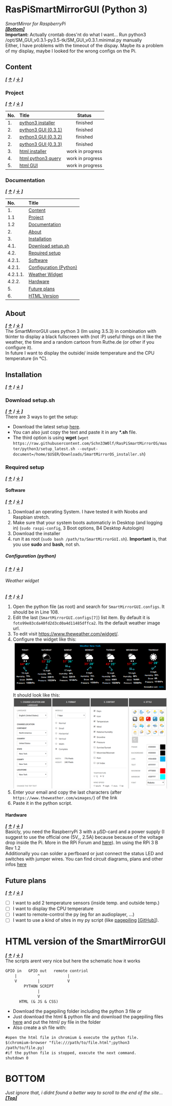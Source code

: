 # RasPiSmartMirrorGUI (Python 3)
_SmartMirror for RaspberryPi_<br>
[_**\[Bottom\]**_](#bottom)<br>
**Important:** Actually crontab does'nt do what I want... Run python3 /opt/SM_GUI_v0.3.1-py3.5-tk/SM_GUI_v0.3.1.minimal.py manually <br>
Either, I have problems with the timeout of the dispay. Maybe its a problem of my display, maybe I looked for the wrong configs on the Pi.
## Content
**_\[ [&uarr;](#top)_ / _[&darr;](#bottom) \]_**
### Project
**_\[ [&uarr;](#top)_ / _[&darr;](#bottom) \]_**

| No. | Title | Status |
| :--- | :--- | :---: |
| 1. | [python3 installer](python3/setup_latest.sh) | finished |
| 2. | [python3 GUI (0.3.1)](python3/SM_GUI_v0.3.1.minimal.py) | finished |
| 2. | [python3 GUI (0.3.2)](python3/SM_GUI_v0.3.2.minimal.py) | finished |
| 2. | [python3 GUI (0.3.3)](python3/SM_GUI_v0.3.3.minimal.py) | finished |
| 3. | [html installer]() | work in progress |
| 4. | [html python3 query]() | work in progress |
| 5. | [html GUI]() | work in progress |
### Documentation
**_\[ [&uarr;](#top)_ / _[&darr;](#bottom) \]_**

| No. | Title |
| :--- | :--- |
| 1. | [Content](#content) |
| 1.1 | [Project](#project) |
| 1.2 | [Documentation](#documentation) |
| 2. | [About](#about) |
| 3. | [Installation](#installation) |
| 4.1. | [Download setup.sh](#download-setupsh) |
| 4.2. | [Required setup](#required-setup) |
| 4.2.1. | [Software](#software) |
| 4.2.1. | [Configuration (Python)](#configuration-python) |
| 4.2.1.1. | [Weather Widget](#weather-widget) |
| 4.2.2. | [Hardware](#hardware) |
| 5. | [Future plans](#future-plans) |
| 6. | [HTML Version](#html-version-of-the-smartmirrorgui) |
## About
**_\[ [&uarr;](#top)_ / _[&darr;](#bottom) \]_**<br>
The SmartMirrorGUI uses python 3 (Im using 3.5.3) in combination with tkinter to display a black fullscreen with (not :P) useful things on it like the weather, the time and a random cartoon from Ruthe.de (or other if you configure it).<br>
In future I want to display the outside/ inside temperature and the CPU temperature (in °C).
## Installation
**_\[ [&uarr;](#top)_ / _[&darr;](#bottom) \]_**<br>
### Download setup.sh
**_\[ [&uarr;](#top)_ / _[&darr;](#bottom) \]_**<br>
There are 3 ways to get the setup:
- Download the latest setup [here](python3/setup_latest.sh).
- You can also just copy the text and paste it in any **\*.sh** file.
- The third option is using **wget** (`wget https://raw.githubusercontent.com/Schn33W0lf/RasPiSmartMirrorOS/master/python3/setup_latest.sh --output-document=/home/$USER/Downloads/SmartMirrorOS_installer.sh`)
### Required setup
**_\[ [&uarr;](#top)_ / _[&darr;](#bottom) \]_**<br>
#### Software
**_\[ [&uarr;](#top)_ / _[&darr;](#bottom) \]_**<br>
1. Download an operating System. I have tested it with Noobs and Raspbian stretch.
2. Make sure that your system boots automaticly in Desktop (and logging in) (`sudo raspi-config`, 3 Boot options, B4 Desktop Autologin)
3. Download the installer
4. run it as root (`sudo bash /path/to/SmartMirrorGUI.sh`). **Important** is, that you use **sudo** and **bash**, not sh.
##### Configuration (python)
**_\[ [&uarr;](#top)_ / _[&darr;](#bottom) \]_**<br>
###### Weather widget
**_\[ [&uarr;](#top)_ / _[&darr;](#bottom) \]_**<br>
1. Open the python file (as root) and search for `SmartMirrorGUI.configs`. It should be in Line 108.
2. Edit the last (`SmartMirrorGUI.configs[7]`) list item. By default it is `foto99e83cda40fd2d3cd0a4d11485dffca2`. Its the default weather image url.
3. To edit visit https://www.theweather.com/widget/.
4. Configure the widget like this:
[![demo](python3/examples/SmartMirror_weather_example.png)](python3/examples/SmartMirror_weather_example.png)<br>
It should look like this:
[![demo](python3/examples/SmartMirror_weather_example_config.png)](python3/examples/SmartMirror_weather_example_config.png)
5. Enter your email and copy the last characters (after `https://www.theweather.com/wimages/`) of the link
6. Paste it in the python script.
#### Hardware
**_\[ [&uarr;](#top)_ / _[&darr;](#bottom) \]_**<br>
Basicly, you need the RaspberryPi 3 with a µSD-card and a power supply (I suggest to use the official one (5V_, 2.5A) because because of the voltage drop inside the Pi. More in the RPi Forum and [here](https://www.raspberrypi.org/documentation/hardware/raspberrypi/power/README.md)). Im using the RPi 3 B Rev 1.2<br>
Additionally you can solder a perfboard or just connect the status LED and switches with jumper wires. You can find circuit diagrams, plans and other infos [here](hardware)
## Future plans
**_\[ [&uarr;](#top)_ / _[&darr;](#bottom) \]_**
- [ ] I want to add 2 temperature sensors (inside temp. and outside temp.)
- [ ] I want to display the CPU temperature
- [ ] I want to remote-control the py (eg for an audioplayer, ...)
- [ ] I want to use a kind of sites in my py script (like [pagepiling](https://alvarotrigo.com/pagePiling/) [\[GitHub\]](https://github.com/alvarotrigo/pagePiling.js)).
# HTML version of the SmartMirrorGUI
**_\[ [&uarr;](#top)_ / _[&darr;](#bottom) \]_**<br>
The scripts arent very nice but here the schematic how it works
```
GPIO in   GPIO out   remote contriol
    |         ^            |
    V         |            V
        PYTHON SCRIPT
              |
              V
      HTML (& JS & CSS)
```
- Download the pagepiling folder including the python 3 file _or_
- Just download the html & python file and download the pagepiling files [here](https://github.com/alvarotrigo/pagePiling.js) and put the html/ py file in the folder
- Also create a sh file with:
```
#open the html file in chromium & execute the python file.
$(chromium-browser "file:///path/to/file.html";python3 /path/to/file.py)
#if the python file is stopped, execute the next command.
shutdown 0
```
# BOTTOM
_Just ignore that, i didnt found a better way to scroll to the end of the site..._<br>
[_**\[Top\]**_](#top)

